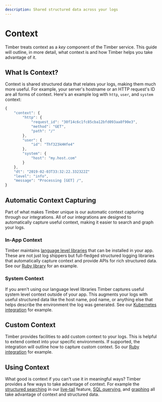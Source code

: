 ```yaml
---
description: Shared structured data across your logs
---
```


# Context

Timber treats context as a _key_ component of the Timber service. This guide will outline, in more detail, what context is and how Timber helps you take advantage of it.

## What Is Context?

Context is shared structured data that relates your logs, making them much more useful. For example, your server's hostname or an HTTP request's ID are all forms of context. Here's an example log with `http`, `user`, and `system` context:

```javascript
{
    "context": {
        "http": {
            "request_id": "30f14c6c1fc85cba12bfd093aa8f90e3",
            "method": "GET",
            "path": "/"
        },
        "user": {
            "id": "Thf323kHHfe4"
        },
        "system": {
            "host": "my.host.com"
        }
    },
    "dt": "2019-02-03T33:32:22.332322Z"
    "level": "info",
    "message": "Processing [GET] /",
}
```

## Automatic Context Capturing

Part of what makes Timber unique is our automatic context capturing through our integrations. All of our integrations are designed to automatically capture useful context, making it easier to search and graph your logs.

### In-App Context

Timber maintains [language level libraries](../setup/languages/) that can be installed in your app. These are not just log shippers but full-fledged structured logging libraries that automatically capture context and provide APIs for rich structured data. See our [Ruby library](../setup/languages/ruby/#automatic-context) for an example.

### System Context

If you aren't using our language level libraries Timber captures useful system level context outside of your app. This augments your logs with useful structured data like the host name, pod name, or anything else that helps describe the environment the log was generated. See our [Kubernetes integration](../setup/platforms/kubernetes.md#automatic-context) for example.

## Custom Context

Timber provides facilities to add custom context to your logs. This is helpful to extend context into your specific environments. If supported, the integration will outline how to capture custom context. So our [Ruby integration](../setup/languages/ruby/#setting-context) for example.

## Using Context

What good is context if you can't use it in meaningful ways? Timber provides a few ways to take advantage of context. For example the [structured searching](../usage/live-tailing.md#query-syntax) in our [live-tail](../usage/live-tailing.md) feature, [SQL querying](../usage/sql-querying.md), and [graphing](../usage/graphing.md) all take advantage of context and structured data.







